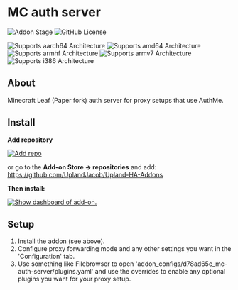 # MC auth server

![Addon Stage](https://img.shields.io/badge/Addon%20stage-ready-green.svg)
![GitHub License](https://img.shields.io/github/license/Uplandjacob/Upland-ha-addons)

![Supports aarch64 Architecture](https://img.shields.io/badge/aarch64-yes-green.svg?style=flat)
![Supports amd64 Architecture](https://img.shields.io/badge/amd64-yes-green.svg?style=flat)
![Supports armhf Architecture](https://img.shields.io/badge/armhf-no-red.svg?style=flat)
![Supports armv7 Architecture](https://img.shields.io/badge/armv7-no-red.svg)
![Supports i386 Architecture](https://img.shields.io/badge/i386-no-red.svg)

## About

Minecraft Leaf (Paper fork) auth server for proxy setups that use AuthMe.

## Install

<!-- markdownlint-disable MD036 -->
**Add repository**
<!-- markdownlint-enable MD036 -->

[![Add repo](https://my.home-assistant.io/badges/supervisor_add_addon_repository.svg)](https://my.home-assistant.io/redirect/supervisor_add_addon_repository/?repository_url=https://github.com/UplandJacob/Upland-HA-Addons)

or go to the **Add-on Store -> repositories** and add: <https://github.com/UplandJacob/Upland-HA-Addons>

**Then install:**

[![Show dashboard of add-on.](https://my.home-assistant.io/badges/supervisor_addon.svg)](https://my.home-assistant.io/redirect/supervisor_addon/?addon=d78ad65c_mc-auth-server)

## Setup

1. Install the addon (see above).
2. Configure proxy forwarding mode and any other settings you want in the 'Configuration' tab.
3. Use something like Filebrowser to open 'addon_configs/d78ad65c_mc-auth-server/plugins.yaml' and use the overrides to enable any optional plugins you want for your proxy setup.
